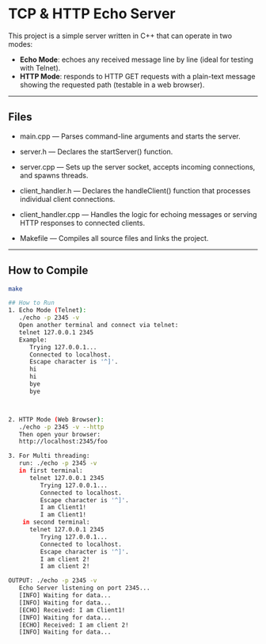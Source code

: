 # TCP & HTTP Echo Server

This project is a simple server written in C++ that can operate in two modes:

- **Echo Mode**: echoes any received message line by line (ideal for testing with Telnet).
- **HTTP Mode**: responds to HTTP GET requests with a plain-text message showing the requested path (testable in a web browser).

---

## Files

- main.cpp — Parses command-line arguments and starts the server.

- server.h — Declares the startServer() function.

- server.cpp — Sets up the server socket, accepts incoming connections, and spawns threads.

- client_handler.h — Declares the handleClient() function that processes individual client connections.

- client_handler.cpp — Handles the logic for echoing messages or serving HTTP responses to connected clients.

- Makefile — Compiles all source files and links the project.

---

## How to Compile

```bash
make

## How to Run
1. Echo Mode (Telnet):
   ./echo -p 2345 -v
   Open another terminal and connect via telnet:
   telnet 127.0.0.1 2345
   Example:
      Trying 127.0.0.1...
      Connected to localhost.
      Escape character is '^]'.
      hi
      hi
      bye
      bye



2. HTTP Mode (Web Browser):
   ./echo -p 2345 -v --http
   Then open your browser:
   http://localhost:2345/foo

3. For Multi threading:
   run: ./echo -p 2345 -v
   in first terminal: 
      telnet 127.0.0.1 2345
         Trying 127.0.0.1...
         Connected to localhost.
         Escape character is '^]'.
         I am Client1!
         I am Client1!
    in second terminal:
      telnet 127.0.0.1 2345
         Trying 127.0.0.1...
         Connected to localhost.
         Escape character is '^]'.
         I am client 2!
         I am client 2!

OUTPUT: ./echo -p 2345 -v
   Echo Server listening on port 2345...
   [INFO] Waiting for data...
   [INFO] Waiting for data...
   [ECHO] Received: I am Client1!
   [INFO] Waiting for data...
   [ECHO] Received: I am client 2!
   [INFO] Waiting for data...
      

   